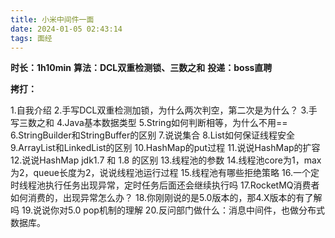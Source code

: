 ```yaml
---
title: 小米中间件一面
date: 2024-01-05 02:43:14
tags: 面经
---
```


**时长：1h10min**
**算法：DCL双重检测锁、三数之和**
**投递：boss直聘**

**拷打：**

1.自我介绍
2.手写DCL双重检测加锁，为什么两次判空，第二次是为什么？
3.手写三数之和
4.Java基本数据类型
5.String如何判断相等，为什么不用==
6.StringBuilder和StringBuffer的区别
7.说说集合
8.List如何保证线程安全
9.ArrayList和LinkedList的区别
10.HashMap的put过程
11.说说HashMap的扩容
12.说说HashMap jdk1.7 和 1.8 的区别
13.线程池的参数
14.线程池core为1，max为2，queue长度为2，说说线程池运行过程
15.线程池有哪些拒绝策略
16.一个定时线程池执行任务出现异常，定时任务后面还会继续执行吗
17.RocketMQ消费者如何消费的，出现异常怎么办？
18.你刚刚说的是5.0版本的，那4.X版本的有了解吗
19.说说你对5.0 pop机制的理解
20.反问部门做什么：消息中间件，也做分布式数据库。

